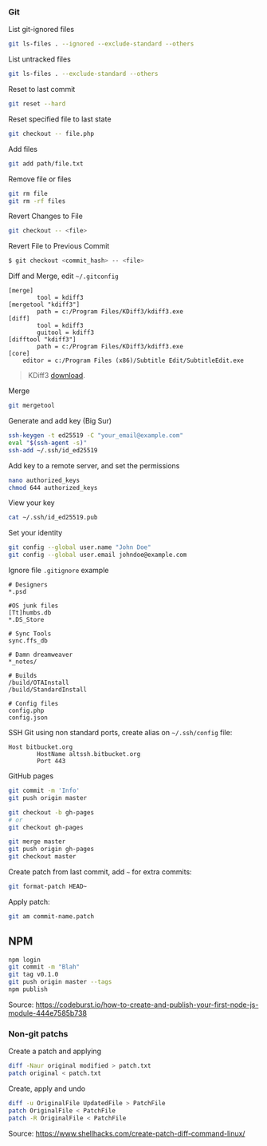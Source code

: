 ### Git

List git-ignored files
```sh
git ls-files . --ignored --exclude-standard --others
```

List untracked files
```sh
git ls-files . --exclude-standard --others
```

Reset to last commit
```sh
git reset --hard
```

Reset specified file to last state
```sh
git checkout -- file.php 
```

Add files
```sh
git add path/file.txt
```

Remove file or files
```sh
git rm file
git rm -rf files
```

Revert Changes to File
```sh
git checkout -- <file>
```

Revert File to Previous Commit
```sh
$ git checkout <commit_hash> -- <file>
```

Diff and Merge, edit `~/.gitconfig`
```
[merge]
        tool = kdiff3
[mergetool "kdiff3"]
        path = c:/Program Files/KDiff3/kdiff3.exe
[diff]
        tool = kdiff3
        guitool = kdiff3
[difftool "kdiff3"]
        path = c:/Program Files/KDiff3/kdiff3.exe
[core]
	editor = c:/Program Files (x86)/Subtitle Edit/SubtitleEdit.exe
```

> KDiff3 [download](http://kdiff3.sourceforge.net/).

Merge
```sh
git mergetool
```

Generate and add key (Big Sur)
```sh
ssh-keygen -t ed25519 -C "your_email@example.com"
eval "$(ssh-agent -s)"
ssh-add ~/.ssh/id_ed25519
```

Add key to a remote server, and set the permissions
```sh
nano authorized_keys
chmod 644 authorized_keys
```

View your key
```sh
cat ~/.ssh/id_ed25519.pub
```

Set your identity
```sh
git config --global user.name "John Doe"
git config --global user.email johndoe@example.com
```

Ignore file `.gitignore` example
```
# Designers
*.psd

#OS junk files
[Tt]humbs.db
*.DS_Store

# Sync Tools
sync.ffs_db

# Damn dreamweaver
*_notes/

# Builds
/build/OTAInstall
/build/StandardInstall

# Config files
config.php
config.json
```

SSH Git using non standard ports, create alias on `~/.ssh/config` file:
```
Host bitbucket.org
        HostName altssh.bitbucket.org
        Port 443
```

GitHub pages
```sh
git commit -m 'Info'
git push origin master

git checkout -b gh-pages
# or
git checkout gh-pages

git merge master
git push origin gh-pages
git checkout master
```

Create patch from last commit, add `~` for extra commits:
```sh
git format-patch HEAD~
```

Apply patch:
```sh
git am commit-name.patch
```

## NPM
```sh
npm login
git commit -m "Blah"
git tag v0.1.0
git push origin master --tags
npm publish
```

Source: https://codeburst.io/how-to-create-and-publish-your-first-node-js-module-444e7585b738

### Non-git patchs

Create a patch and applying
```sh
diff -Naur original modified > patch.txt
patch original < patch.txt
```

Create, apply and undo
```sh
diff -u OriginalFile UpdatedFile > PatchFile
patch OriginalFile < PatchFile
patch -R OriginalFile < PatchFile
```

Source: https://www.shellhacks.com/create-patch-diff-command-linux/